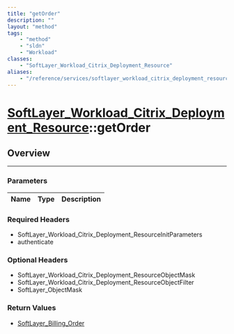 ```yaml
---
title: "getOrder"
description: ""
layout: "method"
tags:
    - "method"
    - "sldn"
    - "Workload"
classes:
    - "SoftLayer_Workload_Citrix_Deployment_Resource"
aliases:
    - "/reference/services/softlayer_workload_citrix_deployment_resource/getOrder"
---
```

# [SoftLayer_Workload_Citrix_Deployment_Resource](/reference/services/SoftLayer_Workload_Citrix_Deployment_Resource)::getOrder





## Overview 


-----

### Parameters 
|Name | Type | Description |
| --- | --- | --- |


### Required Headers
* SoftLayer_Workload_Citrix_Deployment_ResourceInitParameters
* authenticate


### Optional Headers
* SoftLayer_Workload_Citrix_Deployment_ResourceObjectMask
* SoftLayer_Workload_Citrix_Deployment_ResourceObjectFilter
* SoftLayer_ObjectMask

### Return Values
* <a href='/reference/datatypes/SoftLayer_Billing_Order'>SoftLayer_Billing_Order </a>




